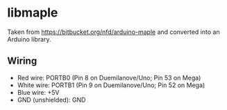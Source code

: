 # libmaple

Taken from https://bitbucket.org/nfd/arduino-maple and converted into an Arduino library.

Wiring
------

* Red wire: PORTB0 (Pin 8 on Duemilanove/Uno; Pin 53 on Mega)
* White wire: PORTB1 (Pin 9 on Duemilanove/Uno; Pin 52 on Mega)
* Blue wire: +5V
* GND (unshielded): GND
